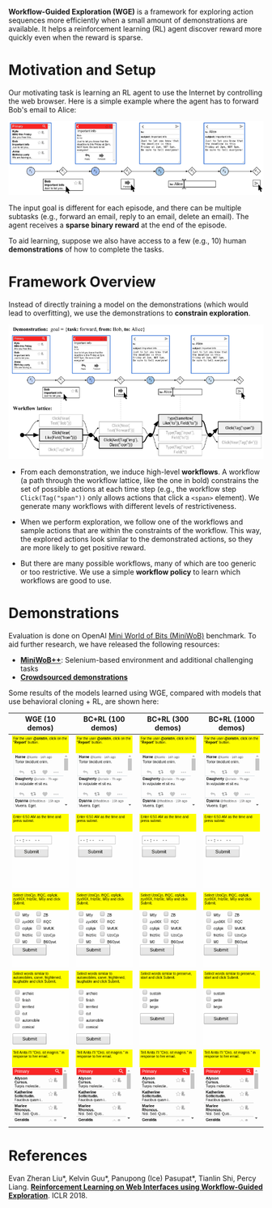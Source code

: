 **Workflow-Guided Exploration (WGE)**
is a framework for exploring action sequences more efficiently
when a small amount of demonstrations are available.
It helps a reinforcement learning (RL) agent discover reward more quickly
even when the reward is sparse.

# Motivation and Setup

Our motivating task is learning an RL agent to use the Internet
by controlling the web browser.
Here is a simple example where the agent has to forward Bob's email to Alice:

![email-inbox task](img/email.png)

The input goal is different for each episode,
and there can be multiple subtasks (e.g., forward an email, reply to an email, delete an email).
The agent receives a **sparse binary reward** at the end of the episode.

To aid learning,
suppose we also have access to a few (e.g., 10) human **demonstrations**
of how to complete the tasks.

# Framework Overview

Instead of directly training a model on the demonstrations
(which would lead to overfitting),
we use the demonstrations to **constrain exploration**.

![email-inbox task](img/workflow-lattice.png)

* From each demonstration, we induce high-level **workflows**.
  A workflow (a path through the workflow lattice, like the one in bold)
  constrains the set of possible actions at each time step
  (e.g., the workflow step `Click(Tag("span"))` only allows actions
  that click a `<span>` element).
  We generate many workflows with different levels of restrictiveness.

* When we perform exploration, we follow one of the workflows
  and sample actions that are within the constraints of the workflow.
  This way, the explored actions look similar to the demonstrated actions,
  so they are more likely to get positive reward.

* But there are many possible workflows, many of which are too generic or too restrictive.
  We use a simple **workflow policy** to learn which workflows are good to use.

# Demonstrations

Evaluation is done on OpenAI [Mini World of Bits (MiniWoB)](http://alpha.openai.com/miniwob/) benchmark.
To aid further research, we have released the following resources:

* [**MiniWoB++**](https://github.com/stanfordnlp/miniwob-plusplus): Selenium-based environment and additional challenging tasks
* [**Crowdsourced demonstrations**](https://github.com/stanfordnlp/miniwob-plusplus-demos)

Some results of the models learned using WGE, compared with models that use behavioral cloning + RL, are shown here:

| WGE (10 demos) | BC+RL (100 demos) | BC+RL (300 demos) | BC+RL (1000 demos) |
| -- | -- | -- | -- |
| ![social-media_wge](workflows/social-media_wge.gif) | ![social-media_100](workflows/social-media_100.gif) | ![social-media_300](workflows/social-media_300.gif) | ![social-media_1000](workflows/social-media_1000.gif) |
| ![enter-time_wge](workflows/enter-time_wge.gif) | ![enter-time_100](workflows/enter-time_100.gif) | ![enter-time_300](workflows/enter-time_300.gif) | ![enter-time_1000](workflows/enter-time_1000.gif) |
| ![click-checkboxes-large_wge](workflows/click-checkboxes-large_wge.gif) | ![click-checkboxes-large_100](workflows/click-checkboxes-large_100.gif) | ![click-checkboxes-large_300](workflows/click-checkboxes-large_300.gif) | ![click-checkboxes-large_1000](workflows/click-checkboxes-large_1000.gif) |
| ![click-checkboxes-soft_wge](workflows/click-tab-2-hard_wge.gif) | ![click-checkboxes-soft_100](workflows/click-tab-2-hard_100.gif) | ![click-checkboxes-soft_300](workflows/click-checkboxes-soft_300.gif) | ![click-checkboxes-soft_1000](workflows/click-checkboxes-soft_1000.gif) |
| ![email-inbox-nl-turk_wge](workflows/email-inbox-nl-turk_wge.gif) | ![email-inbox-nl-turk_100](workflows/email-inbox-nl-turk_100.gif) | ![email-inbox-nl-turk_300](workflows/email-inbox-nl-turk_300.gif) | ![email-inbox-nl-turk_1000](workflows/email-inbox-nl-turk_1000.gif) |


# References

Evan Zheran Liu\*, Kelvin Guu\*, Panupong (Ice) Pasupat\*, Tianlin Shi, Percy Liang.
[**Reinforcement Learning on Web Interfaces using Workflow-Guided Exploration**](https://arxiv.org/abs/1802.08802).
ICLR 2018.
